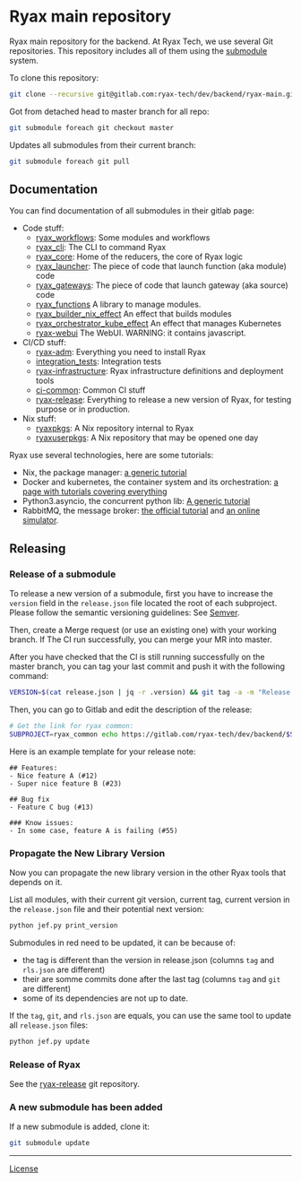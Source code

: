 # Ryax main repository

Ryax main repository for the backend.
At Ryax Tech, we use several Git repositories.
This repository includes all of them using the [submodule](https://git-scm.com/book/en/v2/Git-Tools-Submodules) system.

To clone this repository:
```sh
git clone --recursive git@gitlab.com:ryax-tech/dev/backend/ryax-main.git
```

Got from detached head to master branch for all repo:
```sh
git submodule foreach git checkout master
```

Updates all submodules from their current branch:
```sh
git submodule foreach git pull
```

## Documentation

You can find documentation of all submodules in their gitlab page:
- Code stuff:
    - [ryax_workflows](https://ryax-tech.gitlab.io/dev/backend/ryax_workflows/):
        Some modules and workflows
    - [ryax_cli](https://ryax-tech.gitlab.io/dev/backend/ryax_cli/):
        The CLI to command Ryax
    - [ryax_core](https://ryax-tech.gitlab.io/dev/backend/ryax_core/):
        Home of the reducers, the core of Ryax logic
    - [ryax_launcher](https://ryax-tech.gitlab.io/dev/backend/ryax_launcher/):
        The piece of code that launch function (aka module) code
    - [ryax_gateways](https://ryax-tech.gitlab.io/dev/backend/ryax_gateways/):
        The piece of code that launch gateway (aka source) code
    - [ryax_functions](https://ryax-tech.gitlab.io/dev/backend/ryax_functions/)
        A library to manage modules.
    - [ryax_builder_nix_effect](https://ryax-tech.gitlab.io/dev/backend/ryax_builder_nix_effect/)
        An effect that builds modules
    - [ryax_orchestrator_kube_effect](https://ryax-tech.gitlab.io/dev/backend/ryax_orchestrator_kube_effect/)
        An effect that manages Kubernetes
    - [ryax-webui](https://gitlab.com/ryax-tech/dev/ryax-webui)
        The WebUI. WARNING: it contains javascript.
- CI/CD stuff:
    - [ryax-adm](https://ryax-tech.gitlab.io/dev/backend/ryax-adm/):
        Everything you need to install Ryax
    - [integration_tests](https://ryax-tech.gitlab.io/dev/backend/integration_tests/):
        Integration tests
    - [ryax-infrastructure](https://ryax-tech.gitlab.io/dev/backend/ryax-infrastructure/):
        Ryax infrastructure definitions and deployment tools
    - [ci-common](https://ryax-tech.gitlab.io/dev/backend/ci-common/):
        Common CI stuff
    - [ryax-release](https://ryax-tech.gitlab.io/dev/ryax-release/):
        Everything to release a new version of Ryax, for testing purpose or in production.
- Nix stuff:
    - [ryaxpkgs](https://ryax-tech.gitlab.io/dev/backend/ryaxpkgs/):
        A Nix repository internal to Ryax
    - [ryaxuserpkgs](https://ryax-tech.gitlab.io/dev/backend/ryaxuserpkgs/):
        A Nix repository that may be opened one day


Ryax use several technologies, here are some tutorials:
- Nix, the package manager: [a generic tutorial](https://nix.dev/index.html)
- Docker and kubernetes, the container system and its orchestration: [a page with tutorials covering everything](https://container.training/)
- Python3.asyncio, the concurrent python lib: [A generic tutorial](https://realpython.com/async-io-python/)
- RabbitMQ, the message broker: [the official tutorial](https://www.rabbitmq.com/tutorials/tutorial-one-python.html) and [an online simulator](http://tryrabbitmq.com/).


## Releasing

### Release of a submodule

To release a new version of a submodule, first you have to increase the `version` field in the
`release.json` file located the root of each subproject. Please follow the
semantic versioning guidelines: See [Semver](https://semver.org/).

Then, create a Merge request (or use an existing one) with your working branch.
If The CI run successfully, you can merge your MR into master.

After you have checked that the CI is still running successfully on the master
branch, you can tag your last commit and push it with the following command:

```sh
VERSION=$(cat release.json | jq -r .version) && git tag -a -m "Release $VERSION" "$VERSION" && git push origin $VERSION
```

Then, you can go to Gitlab and edit the description of the release:
```sh
# Get the link for ryax common:
SUBPROJECT=ryax_common echo https://gitlab.com/ryax-tech/dev/backend/$SUBPROJECT/-/tags/$VERSION/release/edit
```

Here is an example template for your release note:
```
## Features:
- Nice feature A (#12)
- Super nice feature B (#23)

## Bug fix
- Feature C bug (#13)

### Know issues:
- In some case, feature A is failing (#55)
```

### Propagate the New Library Version

Now you can propagate the new library version in the other Ryax tools that
depends on it.

List all modules, with their current git version, current tag, current version in the `release.json` file and their potential next version:
```sh
python jef.py print_version
```

Submodules in red need to be updated, it can be because of:
- the tag is different than the version in release.json (columns `tag` and `rls.json` are different)
- their are somme commits done after the last tag (columns `tag` and `git` are different)
- some of its dependencies are not up to date.

If the `tag`, `git`, and `rls.json` are equals, you can use the same tool to update all `release.json` files:
```sh
python jef.py update
```

### Release of Ryax

See the [ryax-release](https://ryax-tech.gitlab.io/dev/ryax-release/) git repository.


### A new submodule has been added

If a new submodule is added, clone it:
```sh
git submodule update
```


---

[License](LICENSE.md)


